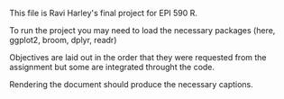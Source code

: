 This file is Ravi Harley's final project for EPI 590 R. 

To run the project you may need to load the necessary packages (here, ggplot2, broom, dplyr, readr)

Objectives are laid out in the order that they were requested from the assignment but some are integrated throught the code. 

Rendering the document should produce the necessary captions. 
